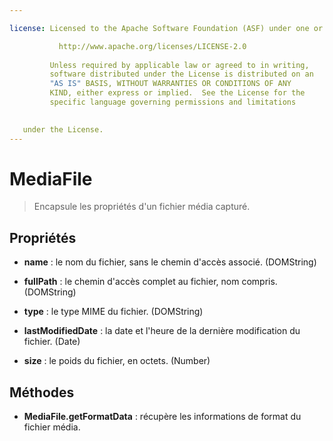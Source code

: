 ```yaml
---

license: Licensed to the Apache Software Foundation (ASF) under one or more contributor license agreements. See the NOTICE file distributed with this work for additional information regarding copyright ownership. The ASF licenses this file to you under the Apache License, Version 2.0 (the "License"); you may not use this file except in compliance with the License. You may obtain a copy of the License at

           http://www.apache.org/licenses/LICENSE-2.0
    
         Unless required by applicable law or agreed to in writing,
         software distributed under the License is distributed on an
         "AS IS" BASIS, WITHOUT WARRANTIES OR CONDITIONS OF ANY
         KIND, either express or implied.  See the License for the
         specific language governing permissions and limitations
    

   under the License.
---
```


# MediaFile

> Encapsule les propriétés d'un fichier média capturé.

## Propriétés

*   **name** : le nom du fichier, sans le chemin d'accès associé. (DOMString)

*   **fullPath** : le chemin d'accès complet au fichier, nom compris. (DOMString)

*   **type** : le type MIME du fichier. (DOMString)

*   **lastModifiedDate** : la date et l'heure de la dernière modification du fichier. (Date)

*   **size** : le poids du fichier, en octets. (Number)

## Méthodes

*   **MediaFile.getFormatData** : récupère les informations de format du fichier média.